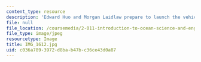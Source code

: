 ```yaml
---
content_type: resource
description: 'Edward Huo and Morgan Laidlaw prepare to launch the vehicle. '
file: null
file_location: /coursemedia/2-011-introduction-to-ocean-science-and-engineering-spring-2006/c036a7893972d8bab47bc36ce43d0a87_IMG_1612.jpg
file_type: image/jpeg
resourcetype: Image
title: IMG_1612.jpg
uid: c036a789-3972-d8ba-b47b-c36ce43d0a87
---
```

